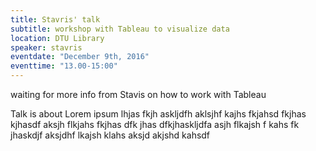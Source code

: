 ```yaml
---
title: Stavris' talk
subtitle: workshop with Tableau to visualize data
location: DTU Library
speaker: stavris
eventdate: "December 9th, 2016"
eventtime: "13.00-15:00"
---
```


waiting for more info from Stavis on how to work with Tableau

Talk is about Lorem ipsum lhjas fkjh askljdfh aklsjhf kajhs fkjahsd fkjhas kjhasdf
aksjh flkjahs fkjhas dfk jhas dfkjhaskljdfa
asjh flkajsh f kahs fk jhaskdjf
aksjdhf lkajsh klahs
aksjd akjshd kahsdf
